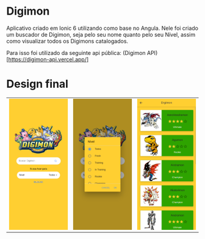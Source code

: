
# Digimon

Aplicativo criado em Ionic 6 utilizando como base no Angula. Nele foi criado um buscador de Digimon, seja pelo seu nome quanto pelo seu Nível, assim como visualizar todos os Digimons catalogados.

Para isso foi utilizado da seguinte api pública: (Digimon API)[https://digimon-api.vercel.app/]

# Design final

| | | |
|:-------------------------:|:-------------------------:|:-------------------------:|
<img alt="Page Home" src="./docs/home.png">|<img alt="Home Levels" src="./docs/levels.png">|<img  alt="Page Search" src="./docs/search.png">|